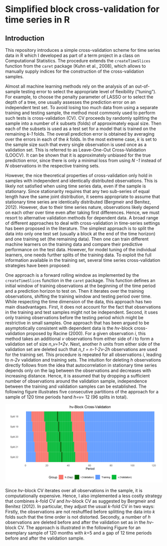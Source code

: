 # Simplified block cross-validation for time series in R

## Introduction
This repository introduces a simple cross-validation scheme for time series data in R which I developed as part of a term project in a class on Computational Statistics. The procedure extends the `createTimeSlices` function from the `caret` package (Kuhn et al., 2008), which allows to manually supply indices for the construction of the cross-validation samples.

Almost all machine learning methods rely on the analysis of an out-of-sample testing error to select the appropriate level of flexibility (“tuning”). For example, to choose the penalty parameter of LASSO or to select the depth of a tree, one usually assesses the prediction error on an independent test set. To avoid losing too much data from using a separate training and testing sample, the method most commonly used to perform such tests is cross-validation (CV). CV proceeds by randomly splitting the sample into a number of *k* subsets (folds) of approximately equal size. Then each of the subsets is used as a test set for a model that is trained on the remaining *k-1* folds. The overall prediction error is obtained by averaging over the errors in each of the *k* folds. In the most extreme case, *k* is set to the sample size such that every single observation is used once as a validation set. This is referred to as Leave-One-Out Cross-Validation (LOOCV). It can be shown that it is approximately unbiased for the true prediction error, since there is only a minimal loss from using *N -1* instead of *N* observations in the respective training sets.

However, the nice theoretical properties of cross-validation only hold in samples with independent and identically distributed observations. This is likely not satisfied when using time series data, even if the sample is stationary. Since stationarity requires that any two sub-series of equal length have the same joint distribution, it seems appropriate to assume that stationary time series are identically distributed (Bergmeir and Benítez, 2012). However, due to their time series nature, observations likely depend on each other over time even after taking first differences. Hence, we must resort to alternative validation methods for dependent data.
A broad range of different approaches to deal with cross-validation in time-series settings has been proposed in the literature. The simplest approach is to split the data into only one test set (usually a block at the end of the time horizon) and one training set (the remaining data). Then one can train different machine learners on the training data and compare their predictive performance on the test data. However, for model tuning of the individual learners, one needs further splits of the training data. To exploit the full information available in the training set, several time series cross-validation strategies have been proposed:

One approach is a forward rolling window as implemented by the `createTimeSlices` function in the `caret` package. This function defines an initial window of training observations at the beginning of the time period and a prediction horizon to test on. Then it iterates over the training observations, shifting the training window and testing period over time. While respecting the time dimension of the data, this approach has two main disadvantages. First, it does not account for the fact that observations in the training and test samples might not be independent. Second, it uses only training observations before the testing period which might be restrictive in small samples. 
One approach that has been argued to be asymptotically consistent with dependent data is the *hv*-block cross-validation proposed by Racine (2000). For a given observation *i*, this method takes an additional *v* observations from either side of *i* to form a validation set of size *n_v=1+2v*. Next, another *h* units from either side of the validation set are deleted such that *n_t = n-1-2v-2h* observations are used for the training set. This procedure is repeated for all observations *i*, leading to *n-2v* validation and training sets. The intuition for deleting *h* observations directly follows from the idea that autocorrelation in stationary time series depends only on the lag between the observations and decreases with increasing distance. Hence, it is assumed that by dropping a sufficient number of observations around the validation sample, independence between the training and validation samples can be established. The following figure illustrates five consecutive partitions of the approach for a sample of 120 time periods hand *h=v=* 12 (96 splits in total).

![hv-block cross-validation](img/hv_block.png)

Since *hv*-block CV iterates over all observations in the sample, it is computationally expensive. Hence, I also implemented a less costly strategy that combines *k*-fold CV and *hv*-block CV as suggested by Bergmeir and Benítez (2012). In particular, they adjust the usual *k*-fold CV in two ways: Firstly, the observations are not reshuffled before splitting the data into *k* folds such that the time order is not distorted. Secondly, a number of *h* observations are deleted before and after the validation set as in the *hv*-block CV. The approach is illustrated in the following Figure for an exemplary sample of 120 months with *k*=5 and a gap of 12 time periods before and after the validation sample.
